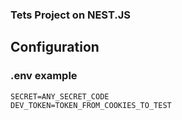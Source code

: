 ### Tets Project on NEST.JS

## Configuration
### .env example
```
SECRET=ANY_SECRET_CODE
DEV_TOKEN=TOKEN_FROM_COOKIES_TO_TEST
```
